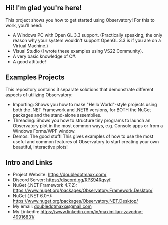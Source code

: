 ## Hi! I'm glad you're here!

This project shows you how to get started using Observatory! For this to work, you'll need:
- A Windows PC with Open GL 3.3 support. (Practically speaking, the only reason why your system wouldn't support OpenGL 3.3 is if you are on a Virtual Machine.)
- Visual Studio (I wrote these examples using VS22 Community).
- A very basic knowledge of C#.
- A good attitude!

## Examples Projects
This repository contains 3 separate solutions that demonstrate different aspects of utilizing Observatory:
- Importing: Shows you how to make "Hello World"-style projects using both the .NET Framework and .NET6 versions, for BOTH the NuGet packages and the stand-alone assemblies.
- Threading: Shows you how to structure tiny programs to launch an Observatory plot in the most common ways, e.g. Console apps or from a Windows Forms/WPF window.
- Demos: The good stuff! This gives examples of how to use the most useful and common features of Observatory to start creating your own beautiful, interactive plots!

## Intro and Links
- Project Website: https://doubledotmaxx.com/
- Discord Server: https://discord.gg/RPS94Rqvyf
- NuGet (.NET Framework 4.7.2): https://www.nuget.org/packages/Observatory.Framework.Desktop/
- NuGet (.NET 6.0+): https://www.nuget.org/packages/Observatory.NET.Desktop/
- My email: doubledotmaxx@gmail.com
- My LinkedIn: https://www.linkedin.com/in/maximilian-zavodny-49916831/


